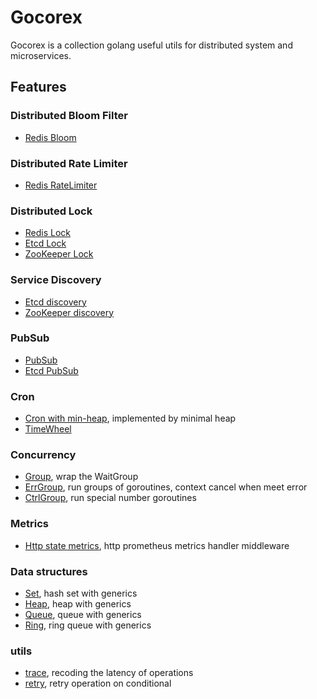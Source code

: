 # Gocorex

Gocorex is a collection golang useful utils for distributed system and microservices.

## Features

### Distributed Bloom Filter
- [Redis Bloom](bloom)

### Distributed Rate Limiter
- [Redis RateLimiter](rate)

### Distributed Lock
- [Redis Lock](syncx/redislock)
- [Etcd Lock](syncx/etcdlock)
- [ZooKeeper Lock](syncx/zklock)

### Service Discovery
- [Etcd discovery](discovery/etcdiscovery/)
- [ZooKeeper discovery](discovery/zkdiscovery/)

### PubSub
- [PubSub](pubsub)
- [Etcd PubSub](pubsub/etcdpubsub)

### Cron
- [Cron with min-heap](cron/cron.go), implemented by minimal heap
- [TimeWheel](cron/timewheel.go)

### Concurrency
- [Group](syncx/group/group.go), wrap the WaitGroup
- [ErrGroup](syncx/group/errgroup.go), run groups of goroutines, context cancel when meet error
- [CtrlGroup](syncx/group/ctrlgroup.go), run special number goroutines

### Metrics
- [Http state metrics](metrics/http.go), http prometheus metrics handler middleware

### Data structures
- [Set](containerx/set.go), hash set with generics
- [Heap](containerx/heap.go), heap with generics
- [Queue](containerx/queue.go), queue with generics
- [Ring](containerx/ring.go), ring queue with generics

### utils
- [trace](trace), recoding the latency of operations
- [retry](retry), retry operation on conditional
